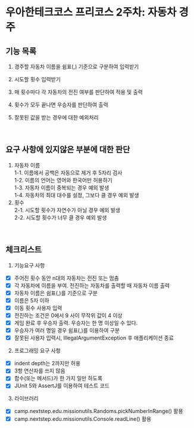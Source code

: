 # 우아한테크코스 프리코스 2주차: 자동차 경주

## 기능 목록

1. 경주할 자동차 이름을 쉼표(,) 기준으로 구분하여 입력받기
2. 시도할 횟수 입력받기
3. 매 횟수마다 각 자동차의 전진 여부를 판단하여 적용 및 출력
4. 횟수가 모두 끝나면 우승자를 판단하여 출력
5. 잘못된 값을 받는 경우에 대한 예외처리

   <br>

## 요구 사항에 있지않은 부분에 대한 판단

1. 자동차 이름  
   1-1. 이름에서 공백은 자동으로 제거 후 5자리 검사  
   1-2. 이름의 언어는 영어와 한국어만 허용하기  
   1-3. 자동차 이름이 중복되는 경우 예외 발생  
   1-4. 자동차의 최대 대수를 설정, 그보다 클 경우 예외 발생
2. 횟수  
   2-1. 시도할 횟수가 자연수가 아닐 경우 예외 발생  
   2-2. 시도할 횟수가 너무 클 경우 예외 발생

<br>

## 체크리스트

1. 기능요구 사항

- [x] 주어진 횟수 동안 n대의 자동차는 전진 또는 멈춤
- [x] 각 자동차에 이름을 부여. 전진하는 자동차를 출력할 때 자동차 이름 출력
- [x] 자동차 이름은 쉼표(,)를 기준으로 구분
- [x] 이름은 5자 이하
- [x] 이동 횟수 사용자 입력
- [x] 전진하는 조건은 0에서 9 사이 무작위 값이 4 이상
- [x] 게임 완료 후 우승자 출력. 우승자는 한 명 이상일 수 있다.
- [x] 우승자가 여러 명일 경우 쉼표(,)를 이용하여 구분
- [x] 잘못된 사용자 입력시, IllegalArgumentException 후 애플리케이션 종료

2. 프로그래밍 요구 사항

- [x] indent depth는 2까지만 허용
- [x] 3항 연산자를 쓰지 않음
- [x] 함수(또는 메서드)가 한 가지 일만 하도록
- [x] JUnit 5와 AssertJ를 이용하여 테스트 코드

3. 라이브러리

- [x] camp.nextstep.edu.missionutils.Randoms.pickNumberInRange() 활용
- [x] camp.nextstep.edu.missionutils.Console.readLine() 활용